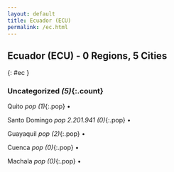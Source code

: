 ```yaml
---
layout: default
title: Ecuador (ECU)
permalink: /ec.html
---
```



## Ecuador (ECU) - 0 Regions, 5 Cities
{: #ec }





### Uncategorized _(5)_{:.count}


Quito  _pop (1)_{:.pop} •

Santo Domingo  _pop 2.201.941 (0)_{:.pop} •

Guayaquil  _pop (2)_{:.pop} •

Cuenca  _pop (0)_{:.pop} •

Machala  _pop (0)_{:.pop} •


 
